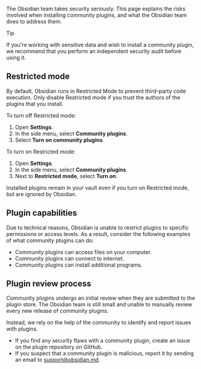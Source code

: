 The Obsidian team takes security seriously. This page explains the risks involved when installing community plugins, and what the Obsidian team does to address them.

> [!tip]
> If you're working with sensitive data and wish to install a community plugin, we recommend that you perform an independent security audit before using it.

## Restricted mode

By default, Obsidian runs in Restricted Mode to prevent third-party code execution. Only disable Restricted mode if you trust the authors of the plugins that you install.

To turn off Restricted mode:

1. Open **Settings**.
1. In the side menu, select **Community plugins**.
1. Select **Turn on community plugins**.

To turn on Restricted mode:

1. Open **Settings**.
1. In the side menu, select **Community plugins**.
1. Next to **Restricted mode**, select **Turn on**.

Installed plugins remain in your vault even if you turn on Restricted mode, but are ignored by Obsidian.

## Plugin capabilities

Due to technical reasons, Obsidian is unable to restrict plugins to specific permissions or access levels. As a result, consider the following examples of what community plugins can do:

- Community plugins can access files on your computer.
- Community plugins can connect to internet.
- Community plugins can install additional programs.

## Plugin review process

Community plugins undergo an initial review when they are submitted to the plugin store. The Obsidian team is still small and unable to manually review every new release of community plugins.

Instead, we rely on the help of the community to identify and report issues with plugins.

- If you find any security flaws with a community plugin, create an issue on the plugin repository on GitHub.
- If you suspect that a community plugin is malicious, report it by sending an email to support@obsidian.md.
